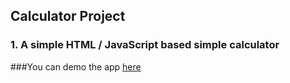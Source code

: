 ## Calculator Project
### 1. A simple HTML / JavaScript based simple calculator
###You can demo the app [here](https://pdushie.github.io/calculator/)
